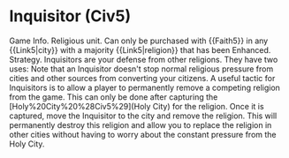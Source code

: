 # Inquisitor (Civ5)

Game Info.
Religious unit. Can only be purchased with {{Faith5}} in any {{Link5|city}} with a majority {{Link5|religion}} that has been Enhanced.
Strategy.
Inquisitors are your defense from other religions. They have two uses:
Note that an Inquisitor doesn't stop normal religious pressure from cities and other sources from converting your citizens.
A useful tactic for Inquisitors is to allow a player to permanently remove a competing religion from the game. This can only be done after capturing the [Holy%20City%20%28Civ5%29](Holy City) for the religion. Once it is captured, move the Inquisitor to the city and remove the religion. This will permanently destroy this religion and allow you to replace the religion in other cities without having to worry about the constant pressure from the Holy City.